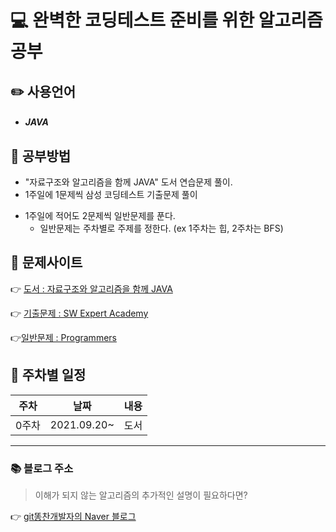 # :computer: 완벽한 코딩테스트 준비를 위한 알고리즘 공부

## :pencil2:  사용언어
- ##### JAVA

## :blue_book:  공부방법
+ "자료구조와 알고리즘을 함께 JAVA" 도서 연습문제 풀이. 
+ 1주일에 1문제씩 삼성 코딩테스트 기출문제 풀이
* 1주일에 적어도 2문제씩 일반문제를 푼다. 
  - 일반문제는 주차별로 주제를 정한다. (ex 1주차는 힙, 2주차는 BFS)

## :green_book:  문제사이트
:point_right: [도서 : 자료구조와 알고리즘을 함께 JAVA](https://github.com/bjpublic/javarithms)

:point_right: [기출문제 : SW Expert Academy](https://swexpertacademy.com/main/userpage/code/userProblemBoxDetail.do?probBoxId=AV5Po0AqAPwDFAUq&leftPage=1&curPage=userpage&userId=SWEAC&&&&)

:point_right:[일반문제 : Programmers](https://programmers.co.kr/learn/challenges)


## :orange_book:  주차별 일정
|주차|날짜|내용|
|------|---|---|
|0주차|2021.09.20~|도서|

---

### :books: 블로그 주소 
> 이해가 되지 않는 알고리즘의 추가적인 설명이 필요하다면? 

:point_right: [git똥찬개발자의 Naver 블로그](https://blog.naver.com/zhdlqkddnf)




